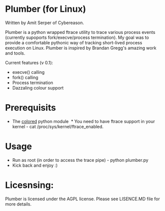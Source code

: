 # Plumber (for Linux)
Written by Amit Serper of Cybereason.

Plumber is a python wrapped ftrace utility to trace various process events (currently supoports fork/execve/process termination).
My goal was to provide a comfortable pythonic way of tracking short-lived process execution on Linux. Plumber is inspired by Brandan Gregg's amazing work and tools.

Current features (v 0.1): 
  - execve() calling
  - fork() calling
  - Process termination
  - Dazzaling colour support

# Prerequisits
  * The [colored](https://pypi.python.org/pypi/colored) python module
  * You need to have ftrace support in your kernel - cat /proc/sys/kernel/ftrace_enabled. 
# Usage
  - Run as root (in order to access the trace pipe) - python plumber.py
  - Kick back and enjoy :)
# Licesnsing:
 Plumber is licensed under the AGPL license. Please see LISENCE.MD file for more details.
